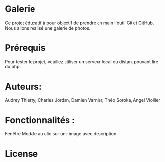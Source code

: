 # Galerie
Ce projet éducatif à pour objectif de prendre en main l'outil Git et GitHub. Nous allons réalisé une galerie de photos.

# Prérequis
Pour tester le projet, veuillez utiliser un serveur local ou distant pouvant lire du php.

# Auteurs:
Audrey Thierry, Charles Jordan, Damien Varnier, Théo Soroka, Angel Viollier

# Fonctionnalités : 
Fenêtre Modale au clic sur une image avec description

# License

